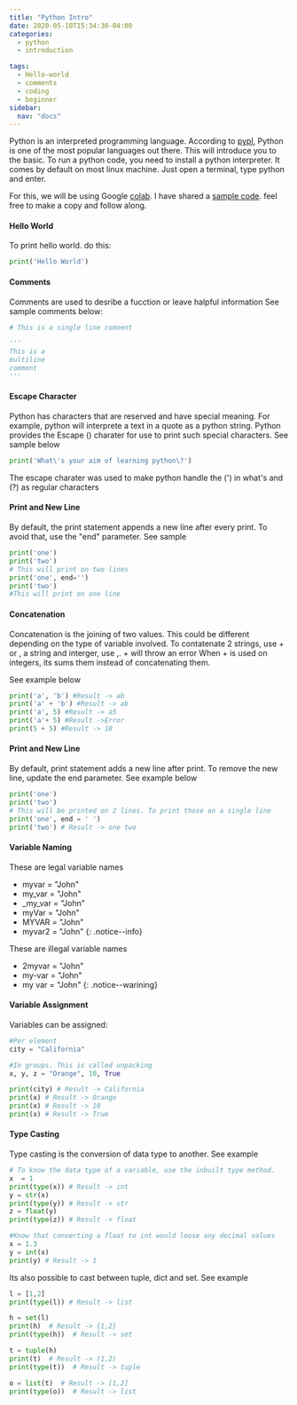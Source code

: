 ```yaml
---
title: "Python Intro"
date: 2020-05-10T15:34:30-04:00
categories:
  - python
  - introduction

tags:
  - Hello-world
  - comments
  - coding
  - beginner
sidebar:
  nav: "docs"
---
```


Python is an interpreted programming language. According to [pypl][pypl], Python is one of the most popular languages out there. This will introduce you to the basic. To run a python code, you need to install a python interpreter. It comes by default on most linux machine. Just open a terminal, type python and enter. 

For this, we will be using Google [colab][colab]. I have shared a [sample code][sample-code]. feel free to make a copy and follow along.

#### Hello World
To print hello world. do this:
```python
print('Hello World')
```

#### Comments
Comments are used to desribe a fucction or leave halpful information
See sample comments below:

```python
# This is a single line comnent

'''
This is a 
multiline
comment
'''
```

#### Escape Character
Python has characters that are reserved and have special meaning. For example, python will interprete a text in a quote as a python string. Python provides the Escape (\) charater for use to print such special characters.
See sample below
```python
print('What\'s your aim of learning python\?')
``` 
The escape charater was used to make python handle the (') in what's and (?) as regular characters

#### Print and New Line
By default, the print statement appends a new line after every print. To avoid that, use the "end" parameter.
See sample
```python
print('one')
print('two')
# This will print on two lines
print('one', end='')
print('two')
#This will print on one line
```

#### Concatenation
Concatenation is the joining of two values. This could be different depending on the type of variable involved.
To contatenate 
2 strings, use + or ,
a string and interger, use ,. + will throw an error
When + is used on integers, its sums them instead of concatenating them.

See example below
```python
print('a', 'b') #Result -> ab
print('a' + 'b') #Result -> ab
print('a', 5) #Result -> a5
print('a'+ 5) #Result ->Error
print(5 + 5) #Result -> 10
```

#### Print and New Line
By default, print statement adds a new line after print. To remove the new line, update the end parameter.
See example below
```python
print('one')
print('two') 
# This will be printed on 2 lines. To print those on a single line
print('one', end = ' ')
print('two') # Result -> one two
```
#### Variable Naming

These are legal variable names

* myvar = "John"
* my_var = "John"
* _my_var = "John"
* myVar = "John"
* MYVAR = "John"
* myvar2 = "John"
{: .notice--info}

These are illegal variable names
* 2myvar = "John"
* my-var = "John"
* my var = "John"
{: .notice--warining}

#### Variable Assignment
Variables can be assigned:
```python
#Per element
city = "California"

#In groups. This is called unpacking
x, y, z = "Orange", 10, True 

print(city) # Result -> California
print(x) # Result -> Orange
print(x) # Result -> 10
print(x) # Result -> True
```

#### Type Casting
Type casting is the conversion of data type to another. See example
```python
# To know the data type of a variable, use the inbuilt type method.
x  = 1
print(type(x)) # Result -> int
y = str(x)
print(type(y)) # Result -> str
z = float(y)
print(type(z)) # Result -> float

#Know that converting a float to int would loose any decimal values
x = 1.3
y = int(x)
print(y) # Result -> 1
```

Its also possible to cast between tuple, dict and set. See example
```python
l = [1,2]
print(type(l)) # Result -> list

h = set(l)
print(h)  # Result -> {1,2}
print(type(h))  # Result -> set

t = tuple(h)
print(t)  # Result -> (1,2)
print(type(t))  # Result -> tuple

o = list(t)  # Result -> [1,2]
print(type(o))  # Result -> list
```


[pypl]: http://pypl.github.io/PYPL.html
[colab]:   http://colab.research.google.com/
[sample-code]: #

